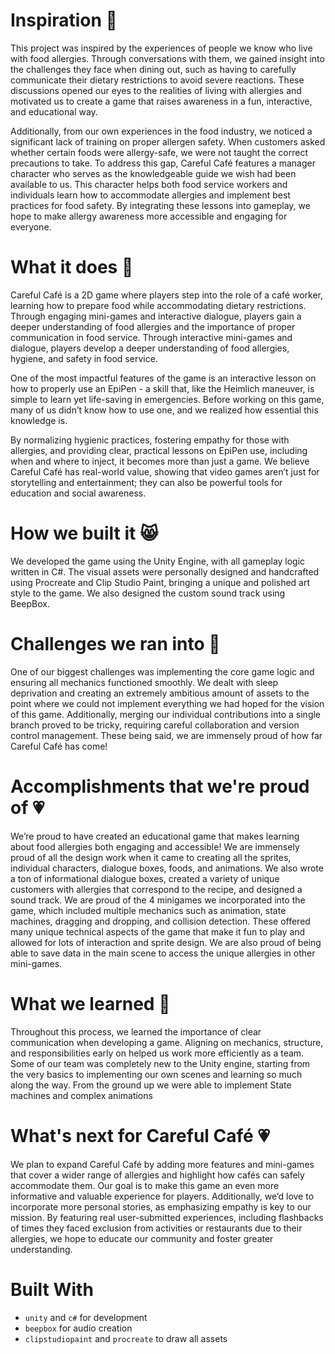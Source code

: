 # Inspiration 🐾
This project was inspired by the experiences of people we know who live with food allergies. Through conversations with them, we gained insight into the challenges they face when dining out, such as having to carefully communicate their dietary restrictions to avoid severe reactions. These discussions opened our eyes to the realities of living with allergies and motivated us to create a game that raises awareness in a fun, interactive, and educational way.

Additionally, from our own experiences in the food industry, we noticed a significant lack of training on proper allergen safety. When customers asked whether certain foods were allergy-safe, we were not taught the correct precautions to take. To address this gap, Careful Café features a manager character who serves as the knowledgeable guide we wish had been available to us. This character helps both food service workers and individuals learn how to accommodate allergies and implement best practices for food safety. By integrating these lessons into gameplay, we hope to make allergy awareness more accessible and engaging for everyone.

# What it does 🥐
Careful Café is a 2D game where players step into the role of a café worker, learning how to prepare food while accommodating dietary restrictions. Through engaging mini-games and interactive dialogue, players gain a deeper understanding of food allergies and the importance of proper communication in food service. Through interactive mini-games and dialogue, players develop a deeper understanding of food allergies, hygiene, and safety in food service.

One of the most impactful features of the game is an interactive lesson on how to properly use an EpiPen - a skill that, like the Heimlich maneuver, is simple to learn yet life-saving in emergencies. Before working on this game, many of us didn’t know how to use one, and we realized how essential this knowledge is.

By normalizing hygienic practices, fostering empathy for those with allergies, and providing clear, practical lessons on EpiPen use, including when and where to inject, it becomes more than just a game. We believe Careful Café has real-world value, showing that video games aren’t just for storytelling and entertainment; they can also be powerful tools for education and social awareness.

# How we built it 😸
We developed the game using the Unity Engine, with all gameplay logic written in C#. The visual assets were personally designed and handcrafted using Procreate and Clip Studio Paint, bringing a unique and polished art style to the game. We also designed the custom sound track using BeepBox.

# Challenges we ran into 🥐
One of our biggest challenges was implementing the core game logic and ensuring all mechanics functioned smoothly. We dealt with sleep deprivation and creating an extremely ambitious amount of assets to the point where we could not implement everything we had hoped for the vision of this game. Additionally, merging our individual contributions into a single branch proved to be tricky, requiring careful collaboration and version control management. These being said, we are immensely proud of how far Careful Café has come!

# Accomplishments that we're proud of 💗
We’re proud to have created an educational game that makes learning about food allergies both engaging and accessible! We are immensely proud of all the design work when it came to creating all the sprites, individual characters, dialogue boxes, foods, and animations. We also wrote a ton of informational dialogue boxes, created a variety of unique customers with allergies that correspond to the recipe, and designed a sound track. We are proud of the 4 minigames we incorporated into the game, which included multiple mechanics such as animation, state machines, dragging and dropping, and collision detection. These offered many unique technical aspects of the game that make it fun to play and allowed for lots of interaction and sprite design. We are also proud of being able to save data in the main scene to access the unique allergies in other mini-games.

# What we learned 🐾
Throughout this process, we learned the importance of clear communication when developing a game. Aligning on mechanics, structure, and responsibilities early on helped us work more efficiently as a team. Some of our team was completely new to the Unity engine, starting from the very basics to implementing our own scenes and learning so much along the way. From the ground up we were able to implement State machines and complex animations

# What's next for Careful Café 💗
We plan to expand Careful Café by adding more features and mini-games that cover a wider range of allergies and highlight how cafés can safely accommodate them. Our goal is to make this game an even more informative and valuable experience for players. Additionally, we’d love to incorporate more personal stories, as emphasizing empathy is key to our mission. By featuring real user-submitted experiences, including flashbacks of times they faced exclusion from activities or restaurants due to their allergies, we hope to educate our community and foster greater understanding.

# Built With
- `unity` and `c#` for development
- `beepbox` for audio creation
- `clipstudiopaint` and `procreate` to draw all assets
